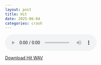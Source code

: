 ```yaml
---
layout: post
title: Hit
date: 2025-06-04
categories: crash
---
```

<audio controls>
  <source src="/assets/audio/crash/Crash_Hit_brumalsaito.wav" type="audio/wav">
</audio>
<p><a href="/assets/audio/crash/Crash_Hit_brumalsaito.wav" download>Download Hit WAV</a></p>